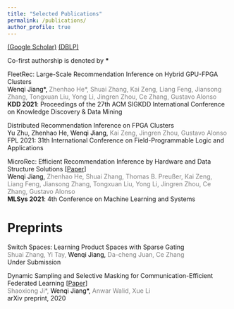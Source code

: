 ```yaml
---
title: "Selected Publications"
permalink: /publications/
author_profile: true
---
```


[(Google Scholar)](https://scholar.google.com/citations?user=0gT0jzkAAAAJ&hl=en&oi=sra) [(DBLP)](https://dblp.org/pid/68/7030.html)

Co-first authorship is denoted by <b>*</b>


FleetRec: Large-Scale Recommendation Inference on Hybrid GPU-FPGA Clusters <br>
<span style="color:grey"><span style="color:black">Wenqi Jiang\*,</span> Zhenhao He\*, Shuai Zhang, Kai Zeng, Liang Feng, Jiansong Zhang, Tongxuan Liu, Yong Li, Jingren Zhou, Ce Zhang, Gustavo Alonso </span><br>
<b>KDD 2021</b>: Proceedings of the 27th ACM SIGKDD International Conference on Knowledge Discovery & Data Mining <br>

Distributed Recommendation Inference on FPGA Clusters<br>
Yu Zhu, Zhenhao He, <span style="color:grey"><span style="color:black">Wenqi Jiang,</span> Kai Zeng, Jingren Zhou, Gustavo Alonso </span><br>
FPL 2021: 31th International Conference on Field-Programmable Logic and Applications <br>
<!-- MicroRec: Efficient Recommendation Inference by Hardware and Data Structure Solutions [[Paper](http://people.inf.ethz.ch/wejiang/files/2021_MLSys_MicroRec.pdf)]<br>
<span style="color:grey"><span style="color:black">Wenqi Jiang,</span> Zhenhao He, Shuai Zhang, Thomas B. Preußer, Kai Zeng, Liang Feng, Jiansong Zhang, Tongxuan Liu, Yong Li, Jingren Zhou, Ce Zhang, Gustavo Alonso </span><br>
4th Conference on Machine Learning and Systems <b>(MLSys'21)</b>, 2021 <br> -->

MicroRec: Efficient Recommendation Inference by Hardware and Data Structure Solutions [[Paper](http://people.inf.ethz.ch/wejiang/files/2021_MLSys_MicroRec.pdf)]<br>
<span style="color:grey"><span style="color:black">Wenqi Jiang,</span> Zhenhao He, Shuai Zhang, Thomas B. Preußer, Kai Zeng, Liang Feng, Jiansong Zhang, Tongxuan Liu, Yong Li, Jingren Zhou, Ce Zhang, Gustavo Alonso </span><br>
<b>MLSys 2021</b>: 4th Conference on Machine Learning and Systems<br>


# Preprints

Switch Spaces: Learning Product Spaces with Sparse Gating <br>
<span style="color:grey">Shuai Zhang, Yi Tay, <span style="color:black">Wenqi Jiang,</span> Da-cheng Juan, Ce Zhang</span><br>
Under Submission <br>

Dynamic Sampling and Selective Masking for Communication-Efficient Federated Learning [[Paper](https://arxiv.org/pdf/2003.09603.pdf)]<br>
<span style="color:grey">Shaoxiong Ji\*, <span style="color:black">Wenqi Jiang\*,</span> Anwar Walid, Xue Li </span><br>
arXiv preprint, 2020

<!-- <b>Wenqi Jiang</b>, Zhenhao He, Shuai Zhang, Thomas B. Preußer, Kai Zeng, Liang Feng, Jiansong Zhang, Tongxuan Liu, Yong Li, Jingren Zhou, Ce Zhang, Gustavo Alonso, <b>"MicroRec: Efficient Recommendation Inference by Hardware and Data Structure Solutions"</b>, 4th Conference on Machine Learning and Systems <b>(MLSys)</b>, 2021 [[Paper](http://people.inf.ethz.ch/wejiang/files/2021_MLSys_MicroRec.pdf)]<br>


<u>Wenqi Jiang</u>, Zhenhao He, Shuai Zhang, Thomas B. Preußer, Kai Zeng, Liang Feng, Jiansong Zhang, Tongxuan Liu, Yong Li, Jingren Zhou, Ce Zhang, Gustavo Alonso, <b>"MicroRec: Efficient Recommendation Inference by Hardware and Data Structure Solutions"</b>, 4th Conference on Machine Learning and Systems, <b>MLSys 2021</b> [[Paper](http://people.inf.ethz.ch/wejiang/files/2021_MLSys_MicroRec.pdf)]<br>


<u>Wenqi Jiang</u>, Zhenhao He, Shuai Zhang, Thomas B. Preußer, Kai Zeng, Liang Feng, Jiansong Zhang, Tongxuan Liu, Yong Li, Jingren Zhou, Ce Zhang, Gustavo Alonso,<span style="color:black">"MicroRec: Efficient Recommendation Inference by Hardware and Data Structure Solutions"</span>, 4th Conference on Machine Learning and Systems, <b>MLSys 2021</b> [[Paper](http://people.inf.ethz.ch/wejiang/files/2021_MLSys_MicroRec.pdf)]<br>


<u>Wenqi Jiang</u>, Zhenhao He, Shuai Zhang, Thomas B. Preußer, Kai Zeng, Liang Feng, Jiansong Zhang, Tongxuan Liu, Yong Li, Jingren Zhou, Ce Zhang, Gustavo Alonso,<span style="color:black">"MicroRec: Efficient Recommendation Inference by Hardware and Data Structure Solutions"</span>, 4th Conference on Machine Learning and Systems, <span style="color:black">MLSys 2021</span> [[Paper](http://people.inf.ethz.ch/wejiang/files/2021_MLSys_MicroRec.pdf)]<br>



MicroRec: Efficient Recommendation Inference by Hardware and Data Structure Solutions [[Paper](http://people.inf.ethz.ch/wejiang/files/2021_MLSys_MicroRec.pdf)]<br>
<span style="color:grey"><span style="color:black">Wenqi Jiang,</span> Zhenhao He, Shuai Zhang, Thomas B. Preußer, Kai Zeng, Liang Feng, Jiansong Zhang, Tongxuan Liu, Yong Li, Jingren Zhou, Ce Zhang, Gustavo Alonso </span><br>
4th Conference on Machine Learning and Systems <b>(MLSys'21)</b>, 2021 <br>

MicroRec: Efficient Recommendation Inference by Hardware and Data Structure Solutions [[Paper](http://people.inf.ethz.ch/wejiang/files/2021_MLSys_MicroRec.pdf)]<br>
<b>Wenqi Jiang,</b> Zhenhao He, Shuai Zhang, Thomas B. Preußer, Kai Zeng, Liang Feng, Jiansong Zhang, Tongxuan Liu, Yong Li, Jingren Zhou, Ce Zhang, Gustavo Alonso </span><br>
4th Conference on Machine Learning and Systems <b>(MLSys'21)</b>, 2021 <br>

MicroRec: Efficient Recommendation Inference by Hardware and Data Structure Solutions [[Paper](http://people.inf.ethz.ch/wejiang/files/2021_MLSys_MicroRec.pdf)]<br>
<b>Wenqi Jiang,</b> Zhenhao He, Shuai Zhang, Thomas B. Preußer, Kai Zeng, Liang Feng, Jiansong Zhang, Tongxuan Liu, Yong Li, Jingren Zhou, Ce Zhang, Gustavo Alonso </span><br>
<b>MLSys 2021</b> 4th Conference on Machine Learning and Systems <br>

MicroRec: Efficient Recommendation Inference by Hardware and Data Structure Solutions [[Paper](http://people.inf.ethz.ch/wejiang/files/2021_MLSys_MicroRec.pdf)]<br>
<span style="color:grey"><span style="color:black">Wenqi Jiang,</span> Zhenhao He, Shuai Zhang, Thomas B. Preußer, Kai Zeng, Liang Feng, Jiansong Zhang, Tongxuan Liu, Yong Li, Jingren Zhou, Ce Zhang, Gustavo Alonso </span><br>
4th Conference on Machine Learning and Systems <b>(MLSys 2021)</b><br>

<span style="color:black">MicroRec: Efficient Recommendation Inference by Hardware and Data Structure Solutions</span> [[Paper](http://people.inf.ethz.ch/wejiang/files/2021_MLSys_MicroRec.pdf)]<br>
<span style="color:grey"><span style="color:black">Wenqi Jiang,</span> Zhenhao He, Shuai Zhang, Thomas B. Preußer, Kai Zeng, Liang Feng, Jiansong Zhang, Tongxuan Liu, Yong Li, Jingren Zhou, Ce Zhang, Gustavo Alonso </span><br>
4th Conference on Machine Learning and Systems <b>(MLSys 2021)</b><br>


<span style="color:black">MicroRec: Efficient Recommendation Inference by Hardware and Data Structure Solutions</span> [[Paper](http://people.inf.ethz.ch/wejiang/files/2021_MLSys_MicroRec.pdf)]<br>
<span style="color:grey"><span style="color:black">Wenqi Jiang,</span> Zhenhao He, Shuai Zhang, Thomas B. Preußer, Kai Zeng, Liang Feng, Jiansong Zhang, Tongxuan Liu, Yong Li, Jingren Zhou, Ce Zhang, Gustavo Alonso </span><br>
<span style="color:black">MLSys 2021</span>, <em>4th Conference on Machine Learning and Systems</em> <br>

<span style="color:black">MicroRec: Efficient Recommendation Inference by Hardware and Data Structure Solutions</span> [[Paper](http://people.inf.ethz.ch/wejiang/files/2021_MLSys_MicroRec.pdf)]<br>
<span style="color:grey"><span style="color:black">Wenqi Jiang,</span> Zhenhao He, Shuai Zhang, Thomas B. Preußer, Kai Zeng, Liang Feng, Jiansong Zhang, Tongxuan Liu, Yong Li, Jingren Zhou, Ce Zhang, Gustavo Alonso </span><br>
<em><span style="color:black">MLSys 2021</span>, 4th Conference on Machine Learning and Systems</em> <br> -->

<!-- (To appear) [MicroRec: Accelerating Deep Recommendation Systems to Microseconds by Hardware and Data Structure Solutions](https://arxiv.org/pdf/2010.05894.pdf), <u>MLSys 2021</u>, 4th Conference on Machine Learning and Systems <br>
<em><u>Wenqi Jiang</u>, Zhenhao He, Shuai Zhang, Thomas B. Preußer, Kai Zeng, Liang Feng, Jiansong Zhang, Tongxuan Liu, Yong Li, Jingren Zhou, Ce Zhang, Gustavo Alonso <br></em> -->
